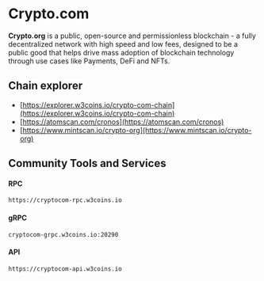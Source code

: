 # Crypto.com

**Crypto.org** is a public, open-source and permissionless blockchain - a fully decentralized network with high speed and low fees, designed to be a public good that helps drive mass adoption of blockchain technology through use cases like Payments, DeFi and NFTs.

## **Chain explorer**

* [https://explorer.w3coins.io/crypto-com-chain](https://explorer.w3coins.io/crypto-com-chain)
* [https://atomscan.com/cronos](https://atomscan.com/cronos)
* [https://www.mintscan.io/crypto-org](https://www.mintscan.io/crypto-org)

## Community Tools and Services

#### **RPC**

```
https://cryptocom-rpc.w3coins.io
```

#### **gRPC**

```
cryptocom-grpc.w3coins.io:20290
```

#### **API**

```
https://cryptocom-api.w3coins.io
```
